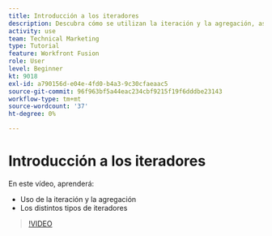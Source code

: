 ```yaml
---
title: Introducción a los iteradores
description: Descubra cómo se utilizan la iteración y la agregación, así como los distintos tipos de iteradores en [!DNL Adobe Workfront Fusion].
activity: use
team: Technical Marketing
type: Tutorial
feature: Workfront Fusion
role: User
level: Beginner
kt: 9018
exl-id: a790156d-e04e-4fd0-b4a3-9c30cfaeaac5
source-git-commit: 96f963bf5a44eac234cbf9215f19f6dddbe23143
workflow-type: tm+mt
source-wordcount: '37'
ht-degree: 0%

---
```


# Introducción a los iteradores

En este vídeo, aprenderá:

* Uso de la iteración y la agregación
* Los distintos tipos de iteradores

>[!VIDEO](https://video.tv.adobe.com/v/335277/?quality=12)
